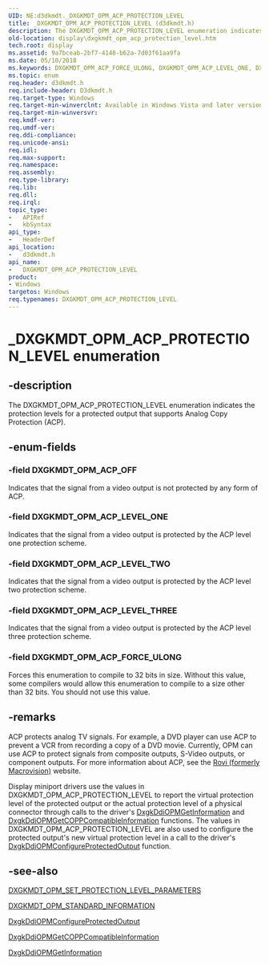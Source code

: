 ```yaml
---
UID: NE:d3dkmdt._DXGKMDT_OPM_ACP_PROTECTION_LEVEL
title: _DXGKMDT_OPM_ACP_PROTECTION_LEVEL (d3dkmdt.h)
description: The DXGKMDT_OPM_ACP_PROTECTION_LEVEL enumeration indicates the protection levels for a protected output that supports Analog Copy Protection (ACP).
old-location: display\dxgkmdt_opm_acp_protection_level.htm
tech.root: display
ms.assetid: 9a7bceab-2bf7-4148-b62a-7d03f61aa9fa
ms.date: 05/10/2018
ms.keywords: DXGKMDT_OPM_ACP_FORCE_ULONG, DXGKMDT_OPM_ACP_LEVEL_ONE, DXGKMDT_OPM_ACP_LEVEL_THREE, DXGKMDT_OPM_ACP_LEVEL_TWO, DXGKMDT_OPM_ACP_OFF, DXGKMDT_OPM_ACP_PROTECTION_LEVEL, DXGKMDT_OPM_ACP_PROTECTION_LEVEL enumeration [Display Devices], DmEnums_8ddb5546-7305-4b58-85e9-8e38a9bdf8af.xml, _DXGKMDT_OPM_ACP_PROTECTION_LEVEL, d3dkmdt/DXGKMDT_OPM_ACP_FORCE_ULONG, d3dkmdt/DXGKMDT_OPM_ACP_LEVEL_ONE, d3dkmdt/DXGKMDT_OPM_ACP_LEVEL_THREE, d3dkmdt/DXGKMDT_OPM_ACP_LEVEL_TWO, d3dkmdt/DXGKMDT_OPM_ACP_OFF, d3dkmdt/DXGKMDT_OPM_ACP_PROTECTION_LEVEL, display.dxgkmdt_opm_acp_protection_level
ms.topic: enum
req.header: d3dkmdt.h
req.include-header: D3dkmdt.h
req.target-type: Windows
req.target-min-winverclnt: Available in Windows Vista and later versions of the Windows operating systems.
req.target-min-winversvr: 
req.kmdf-ver: 
req.umdf-ver: 
req.ddi-compliance: 
req.unicode-ansi: 
req.idl: 
req.max-support: 
req.namespace: 
req.assembly: 
req.type-library: 
req.lib: 
req.dll: 
req.irql: 
topic_type:
-	APIRef
-	kbSyntax
api_type:
-	HeaderDef
api_location:
-	d3dkmdt.h
api_name:
-	DXGKMDT_OPM_ACP_PROTECTION_LEVEL
product:
- Windows
targetos: Windows
req.typenames: DXGKMDT_OPM_ACP_PROTECTION_LEVEL
---
```


# _DXGKMDT_OPM_ACP_PROTECTION_LEVEL enumeration


## -description


The DXGKMDT_OPM_ACP_PROTECTION_LEVEL enumeration indicates the protection levels for a protected output that supports Analog Copy Protection (ACP). 


## -enum-fields




### -field DXGKMDT_OPM_ACP_OFF

Indicates that the signal from a video output is not protected by any form of ACP.


### -field DXGKMDT_OPM_ACP_LEVEL_ONE

Indicates that the signal from a video output is protected by the ACP level one protection scheme. 


### -field DXGKMDT_OPM_ACP_LEVEL_TWO

Indicates that the signal from a video output is protected by the ACP level two protection scheme. 


### -field DXGKMDT_OPM_ACP_LEVEL_THREE

Indicates that the signal from a video output is protected by the ACP level three protection scheme. 


### -field DXGKMDT_OPM_ACP_FORCE_ULONG

Forces this enumeration to compile to 32 bits in size. Without this value, some compilers would allow this enumeration to compile to a size other than 32 bits. You should not use this value.


## -remarks



ACP protects analog TV signals. For example, a DVD player can use ACP to prevent a VCR from recording a copy of a DVD movie. Currently, OPM can use ACP to protect signals from composite outputs, S-Video outputs, or component outputs. For more information about ACP, see the <a href="https://go.microsoft.com/fwlink/p/?linkid=71273">Rovi (formerly Macrovision)</a> website.

Display miniport drivers use the values in DXGKMDT_OPM_ACP_PROTECTION_LEVEL to report the virtual protection level of the protected output or the actual protection level of a physical connector through calls to the driver's <a href="https://msdn.microsoft.com/3d6559e5-776e-4fc0-b99a-8818cbcc289d">DxgkDdiOPMGetInformation</a> and <a href="https://msdn.microsoft.com/9f15df1e-bdf5-4634-97f1-78515664b594">DxgkDdiOPMGetCOPPCompatibleInformation</a> functions. The values in DXGKMDT_OPM_ACP_PROTECTION_LEVEL are also used to configure the protected output's new virtual protection level in a call to the driver's <a href="https://msdn.microsoft.com/a7829587-c1e7-43ec-a0bb-92bca94b7c3d">DxgkDdiOPMConfigureProtectedOutput</a> function.




## -see-also




<a href="https://msdn.microsoft.com/library/windows/hardware/ff560921">DXGKMDT_OPM_SET_PROTECTION_LEVEL_PARAMETERS</a>



<a href="https://msdn.microsoft.com/library/windows/hardware/ff560925">DXGKMDT_OPM_STANDARD_INFORMATION</a>



<a href="https://msdn.microsoft.com/a7829587-c1e7-43ec-a0bb-92bca94b7c3d">DxgkDdiOPMConfigureProtectedOutput</a>



<a href="https://msdn.microsoft.com/9f15df1e-bdf5-4634-97f1-78515664b594">DxgkDdiOPMGetCOPPCompatibleInformation</a>



<a href="https://msdn.microsoft.com/3d6559e5-776e-4fc0-b99a-8818cbcc289d">DxgkDdiOPMGetInformation</a>
 

 

